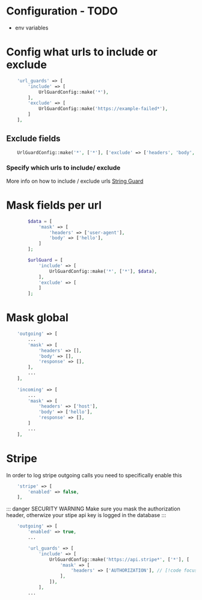 # Configuration - TODO

- env variables







# Config what urls to include or exclude
```php
    'url_guards' => [
        'include' => [
            UrlGuardConfig::make('*'),
        ],
        'exclude' => [
            UrlGuardConfig::make('https://example-failed*'),
        ]
    ],
````

## Exclude fields
```php
    UrlGuardConfig::make('*', ['*'], ['exclude' => ['headers', 'body', 'response']),
```

### Specify which urls to include/ exclude
More info on how to include / exclude urls [String Guard](https://yormy.github.io/string-guard/docs/)




# Mask fields per url
```php
        $data = [
            'mask' => [
                'headers' => ['user-agent'],
                'body' => ['hello'],
            ]
        ];

        $urlGuard = [
            'include' => [
                UrlGuardConfig::make('*', ['*'], $data),
            ],
            'exclude' => [
            ]
        ];
```

# Mask global
```php
    'outgoing' => [
        ...
        'mask' => [
            'headers' => [],
            'body' => [],
            'response' => [],
        ],
        ...
    ],
    
    'incoming' => [  
        ...      
        'mask' => [
            'headers' => ['host'],
            'body' => ['hello'],
            'response' => [],
        ]
        ...        
    ],
```


# Stripe
In order to log stripe outgoing calls you need to specifically enable this
```php
    'stripe' => [
        'enabled' => false,
    ],
```

::: danger SECURITY WARNING
Make sure you mask the authorization header, otherwize your stipe api key is logged in the database
:::
```php
    'outgoing' => [
        'enabled' => true,
        ...

        'url_guards' => [
            'include' => [
                UrlGuardConfig::make('https://api.stripe*', ['*'], [
                    'mask' => [
                        'headers' => ['AUTHORIZATION'], // [!code focus] // MASK FOR SECURITY
                    ],
                ]),
            ],
        ...
```
